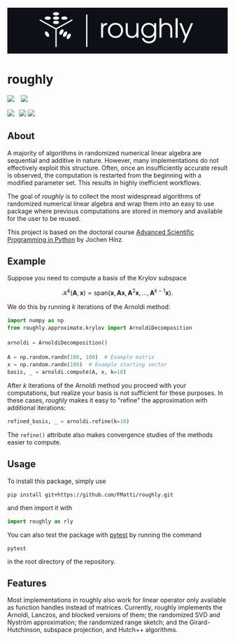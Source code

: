 ![roughly logo](graphics/icon.png)

# roughly

![](https://img.shields.io/badge/-Compatibility-gray?style=flat-square) &ensp;
![](https://img.shields.io/badge/Python_3.8+-white?style=flat-square&logo=python&color=white&logoColor=white&labelColor=gray)

![](https://img.shields.io/badge/-Dependencies-gray?style=flat-square)&ensp;
![](https://img.shields.io/badge/NumPy-white?style=flat-square&logo=numpy&color=white&logoColor=white&labelColor=gray)
![](https://img.shields.io/badge/SciPy-white?style=flat-square&logo=scipy&color=white&logoColor=white&labelColor=gray)

## About

A majority of algorithms in randomized numerical linear algebra are sequential and additive in nature. However, many implementations do not effectively exploit this structure. Often, once an insufficiently accurate result is observed, the computation is restarted from the beginning with a modified parameter set. This results in highly inefficient workflows.

The goal of _roughly_ is to collect the most widespread algorithms of randomized numerical linear algebra and wrap them into an easy to use package where previous computations are stored in memory and available for the user to be reused.

This project is based on the doctoral course [Advanced Scientific Programming in Python](https://github.com/JochenHinz/python_seminar) by Jochen Hinz.

## Example

Suppose you need to compute a basis of the Krylov subspace

$$
\mathcal{K}^{k}(\boldsymbol{A}, \boldsymbol{x}) = \mathrm{span} \lbrace \boldsymbol{x}, \boldsymbol{A}\boldsymbol{x}, \boldsymbol{A}^2\boldsymbol{x}, \dots, \boldsymbol{A}^{k-1}\boldsymbol{x} \rbrace.
$$

We do this by running $k$ iterations of the Arnoldi method:

```python
import numpy as np
from roughly.approximate.krylov import ArnoldiDecomposition

arnoldi = ArnoldiDecomposition()

A = np.random.randn(100, 100)  # Example matrix
x = np.random.randn(100)  # Example starting vector
basis, _ = arnoldi.compute(A, x, k=10)
```

After $k$ iterations of the Arnoldi method you proceed with your computations, but realize your basis is not sufficient for these purposes. In these cases, _roughly_ makes it easy to "refine" the approximation with additional iterations:

```python
refined_basis, _ = arnoldi.refine(k=10)
```

The `refine()` attribute also makes convergence studies of the methods easier to compute.

## Usage

To install this package, simply use

```
pip install git+https://github.com/FMatti/roughly.git
```

and then import it with

```python
import roughly as rly
```

You can also test the package with [pytest](https://docs.pytest.org/en/8.2.x/) by running the command

```
pytest
```

in the root directory of the repository.

## Features

Most implementations in roughly also work for linear operator only available as function handles instead of matrices. Currently, roughly implements the Arnoldi, Lanczos, and blocked versions of them; the randomized SVD and Nyström approximation; the randomized range sketch; and the Girard-Hutchinson, subspace projection, and Hutch++ algorithms.
